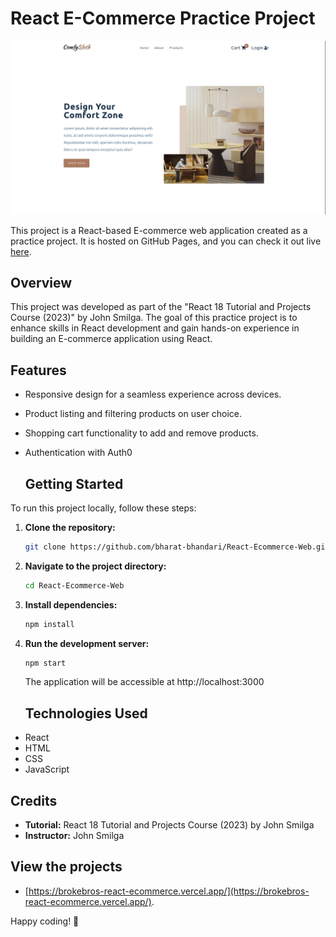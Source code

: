 # React E-Commerce Practice Project

![Project Screenshot](./src/assets/s1.png)

This project is a React-based E-commerce web application created as a practice project. It is hosted on GitHub Pages, and you can check it out live [here](https://brokebros-react-ecommerce.vercel.app/).

## Overview

This project was developed as part of the "React 18 Tutorial and Projects Course (2023)" by John Smilga. The goal of this practice project is to enhance skills in React development and gain hands-on experience in building an E-commerce application using React.

## Features

- Responsive design for a seamless experience across devices.
- Product listing and filtering products on user choice.
- Shopping cart functionality to add and remove products.
- Authentication with Auth0

  ## Getting Started

To run this project locally, follow these steps:

1. **Clone the repository:**

   ```bash
   git clone https://github.com/bharat-bhandari/React-Ecommerce-Web.git
   ```

2. **Navigate to the project directory:**

   ```bash
   cd React-Ecommerce-Web
   ```

3. **Install dependencies:**

   ```bash
   npm install
   ```

4. **Run the development server:**

   ```bash
   npm start
   ```

   The application will be accessible at http://localhost:3000

   ## Technologies Used

- React
- HTML
- CSS
- JavaScript

## Credits

- **Tutorial:** React 18 Tutorial and Projects Course (2023) by John Smilga
- **Instructor:** John Smilga

## View the projects

- [https://brokebros-react-ecommerce.vercel.app/](https://brokebros-react-ecommerce.vercel.app/).

Happy coding! 🚀
